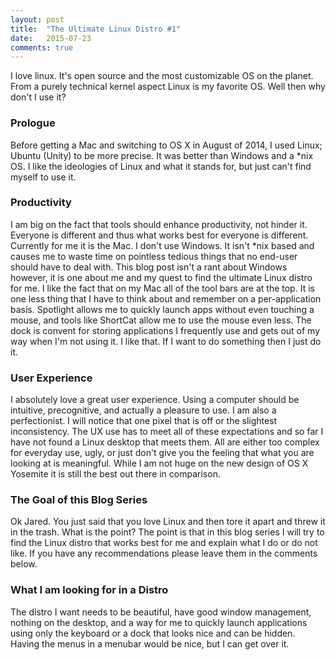 ```yaml
---
layout: post
title:  "The Ultimate Linux Distro #1"
date:   2015-07-23
comments: true
---
```


<p class="intro">I love linux. It's open source and the most customizable OS on the planet. From a purely technical kernel aspect Linux is my favorite OS. Well then why don't I use it?</p>

### Prologue
Before getting a Mac and switching to OS X in August of 2014, I used Linux; Ubuntu (Unity) to be more precise. It was better than Windows and a \*nix OS. I like the ideologies of Linux and what it stands for, but just can't find myself to use it.

### Productivity
I am big on the fact that tools should enhance productivity, not hinder it. Everyone is different and thus what works best for everyone is different. Currently for me it is the Mac. I don't use Windows. It isn't \*nix based and causes me to waste time on pointless tedious things that no end-user should have to deal with. This blog post isn't a rant about Windows however, it is one about me and my quest to find the ultimate Linux distro for me. I like the fact that on my Mac all of the tool bars are at the top. It is one less thing that I have to think about and remember on a per-application basis. Spotlight allows me to quickly launch apps without even touching a mouse, and tools like ShortCat allow me to use the mouse even less. The dock is convent for storing applications I frequently use and gets out of my way when I'm not using it. I like that. If I want to do something then I just do it.


### User Experience
I absolutely love a great user experience. Using a computer should be intuitive, precognitive, and actually a pleasure to use. I am also a perfectionist. I will notice that one pixel that is off or the slightest inconsistency. The UX use has to meet all of these expectations and so far I have not found a Linux desktop that meets them. All are either too complex for everyday use, ugly, or just don't give you the feeling that what you are looking at is meaningful. While I am not huge on the new design of OS X Yosemite it is still the best out there in comparison.

### The Goal of this Blog Series
Ok Jared. You just said that you love Linux and then tore it apart and threw it in the trash. What is the point? The point is that in this blog series I will try to find the Linux distro that works best for me and explain what I do or do not like. If you have any recommendations please leave them in the comments below.  

### What I am looking for in a Distro
The distro I want needs to be beautiful, have good window management, nothing on the desktop, and a way for me to quickly launch applications using only the keyboard or a dock that looks nice and can be hidden. Having the menus in a menubar would be nice, but I can get over it.
